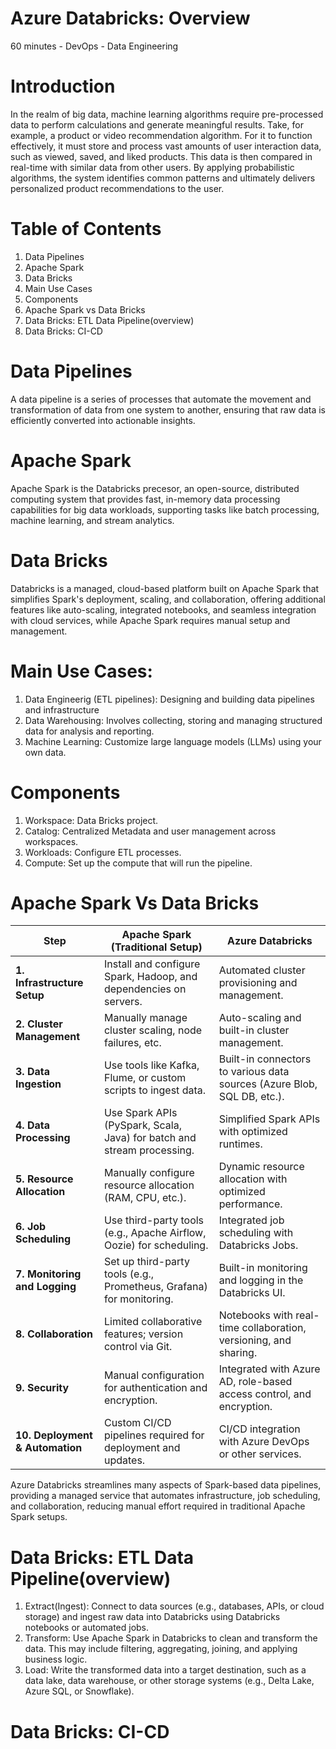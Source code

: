 # Azure Databricks: Overview

60 minutes - DevOps - Data Engineering

# Introduction
In the realm of big data, machine learning algorithms require pre-processed data to perform calculations and generate meaningful results. Take, for example, a product or video recommendation algorithm. For it to function effectively, it must store and process vast amounts of user interaction data, such as viewed, saved, and liked products. This data is then compared in real-time with similar data from other users. By applying probabilistic algorithms, the system identifies common patterns and ultimately delivers personalized product recommendations to the user.

# Table of Contents
1. Data Pipelines
2. Apache Spark
3. Data Bricks
4. Main Use Cases
5. Components
6. Apache Spark vs Data Bricks
7. Data Bricks: ETL Data Pipeline(overview)
8. Data Bricks: CI-CD 

# Data Pipelines
A data pipeline is a series of processes that automate the movement and transformation of data from one system to another, ensuring that raw data is efficiently converted into actionable insights.

# Apache Spark
Apache Spark is the Databricks precesor, an open-source, distributed computing system that provides fast, in-memory data processing capabilities for big data workloads, supporting tasks like batch processing, machine learning, and stream analytics.

# Data Bricks
Databricks is a managed, cloud-based platform built on Apache Spark that simplifies Spark's deployment, scaling, and collaboration, offering additional features like auto-scaling, integrated notebooks, and seamless integration with cloud services, while Apache Spark requires manual setup and management.

# Main Use Cases:
1. Data Engineerig (ETL pipelines): Designing and building data pipelines and infrastructure
2. Data Warehousing: Involves collecting, storing and managing structured data for analysis and reporting.
3. Machine Learning: Customize large language models (LLMs) using your own data.

# Components
1. Workspace: Data Bricks project.
2. Catalog: Centralized Metadata and user management across workspaces. 
3. Workloads: Configure ETL processes.
4. Compute: Set up the compute that will run the pipeline.

# Apache Spark Vs Data Bricks

| **Step**                          | **Apache Spark (Traditional Setup)**                              | **Azure Databricks**                                               |
|------------------------------------|-------------------------------------------------------------------|-------------------------------------------------------------------|
| **1. Infrastructure Setup**        | Install and configure Spark, Hadoop, and dependencies on servers. | Automated cluster provisioning and management.                    |
| **2. Cluster Management**          | Manually manage cluster scaling, node failures, etc.              | Auto-scaling and built-in cluster management.                     |
| **3. Data Ingestion**              | Use tools like Kafka, Flume, or custom scripts to ingest data.     | Built-in connectors to various data sources (Azure Blob, SQL DB, etc.). |
| **4. Data Processing**             | Use Spark APIs (PySpark, Scala, Java) for batch and stream processing. | Simplified Spark APIs with optimized runtimes.                    |
| **5. Resource Allocation**         | Manually configure resource allocation (RAM, CPU, etc.).           | Dynamic resource allocation with optimized performance.           |
| **6. Job Scheduling**              | Use third-party tools (e.g., Apache Airflow, Oozie) for scheduling.| Integrated job scheduling with Databricks Jobs.                   |
| **7. Monitoring and Logging**      | Set up third-party tools (e.g., Prometheus, Grafana) for monitoring.| Built-in monitoring and logging in the Databricks UI.             |
| **8. Collaboration**               | Limited collaborative features; version control via Git.           | Notebooks with real-time collaboration, versioning, and sharing.  |
| **9. Security**                    | Manual configuration for authentication and encryption.            | Integrated with Azure AD, role-based access control, and encryption. |
| **10. Deployment & Automation**    | Custom CI/CD pipelines required for deployment and updates.        | CI/CD integration with Azure DevOps or other services.            |

Azure Databricks streamlines many aspects of Spark-based data pipelines, providing a managed service that automates infrastructure, job scheduling, and collaboration, reducing manual effort required in traditional Apache Spark setups.

# Data Bricks: ETL Data Pipeline(overview)
1. Extract(Ingest): Connect to data sources (e.g., databases, APIs, or cloud storage) and ingest raw data into Databricks using Databricks notebooks or automated jobs.
2. Transform: Use Apache Spark in Databricks to clean and transform the data. This may include filtering, aggregating, joining, and applying business logic.
3. Load: Write the transformed data into a target destination, such as a data lake, data warehouse, or other storage systems (e.g., Delta Lake, Azure SQL, or Snowflake).

# Data Bricks: CI-CD


